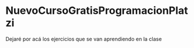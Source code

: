 # NuevoCursoGratisProgramacionPlatzi
Dejaré por acá los ejercicios que se van aprendiendo en la clase
